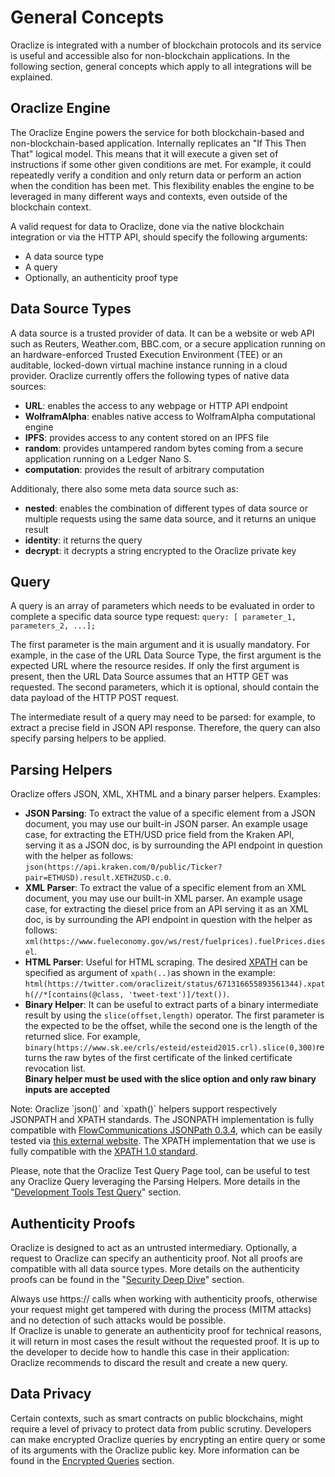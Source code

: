 # General Concepts

Oraclize is integrated with a number of blockchain protocols and its service is useful and accessible also for non-blockchain applications. In the following section, general concepts which apply to all integrations will be explained.


## Oraclize Engine
The Oraclize Engine powers the service for both blockchain-based and non-blockchain-based application. Internally replicates an "If This Then That" logical model. This means that it will execute a given set of instructions if some other given conditions are met. For example, it could repeatedly verify a condition and only return data or perform an action when the condition has been met. This flexibility enables the engine to be leveraged in many different ways and contexts, even outside of the blockchain context.

A valid request for data to Oraclize, done via the native blockchain integration or via the HTTP API, should specify the following arguments:

* A data source type
* A query
* Optionally, an authenticity proof type


## Data Source Types

A data source is a trusted provider of data. It can be a website or web API such as Reuters, Weather.com, BBC.com, or a secure application running on an hardware-enforced Trusted Execution Environment (TEE) or an auditable, locked-down virtual machine instance running in a cloud provider. Oraclize currently offers the following types of native data sources:

* **URL**: enables the access to any webpage or HTTP API endpoint
* **WolframAlpha**: enables native access to WolframAlpha computational engine
* **IPFS**: provides access to any content stored on an IPFS file
* **random**: provides untampered random bytes coming from a secure application running on a Ledger Nano S.
* **computation**: provides the result of arbitrary computation

Additionaly, there also some meta data source such as:

* **nested**: enables the combination of different types of data source or multiple requests using the same data source, and it returns an unique result
* **identity**: it returns the query
* **decrypt**: it decrypts a string encrypted to the Oraclize private key


## Query
A query is an array of parameters which needs to be evaluated in order to complete a specific data source type request: `query: [ parameter_1, parameters_2, ...];`

The first parameter is the main argument and it is usually mandatory. For example, in the case of the URL Data Source Type, the first argument is the expected URL where the resource resides. If only the first argument is present, then the URL Data Source assumes that an HTTP GET was requested. The second parameters, which it is optional, should contain the data payload of the HTTP POST request.

The intermediate result of a query may need to be parsed: for example, to extract a precise field in JSON API response. Therefore, the query can also specify parsing helpers to be applied.  

## Parsing Helpers
Oraclize offers JSON, XML, XHTML and a binary parser helpers. Examples:

* **JSON Parsing**: To extract the value of a specific element from a JSON document, you may use our built-in JSON parser. An example usage case, for extracting the ETH/USD price field from the Kraken API, serving it as a JSON doc, is by surrounding the API endpoint in question with the helper as follows: `json(https://api.kraken.com/0/public/Ticker?pair=ETHUSD).result.XETHZUSD.c.0`.
* **XML Parser**: To extract the value of a specific element from an XML document, you may use our built-in XML parser. An example usage case, for extracting the diesel price from an API serving it as an XML doc, is by surrounding the API endpoint in question with the helper as follows: `xml(https://www.fueleconomy.gov/ws/rest/fuelprices).fuelPrices.diesel`.
* **HTML Parser**: Useful for HTML scraping. The desired <a href="https://en.wikipedia.org/wiki/XPath" target="_blank">XPATH</a> can be specified as argument of `xpath(..)`as shown in the example: `html(https://twitter.com/oraclizeit/status/671316655893561344).xpath(//*[contains(@class, 'tweet-text')]/text())`.
* **Binary Helper**: It can be useful to extract parts of a binary intermediate result by using the `slice(offset,length)` operator.
The first parameter is the expected to be the offset, while the second one is the length of the returned slice.
For example, `binary(https://www.sk.ee/crls/esteid/esteid2015.crl).slice(0,300)`returns the raw bytes of the first certificate of the linked certificate revocation list.  
**Binary helper must be used with the slice option and only raw binary inputs are accepted**

<aside class="notice">
Note:
Oraclize `json()` and `xpath()` helpers support respectively JSONPATH and XPATH standards. The JSONPATH implementation is fully compatible with <a href="https://github.com/FlowCommunications/JSONPath#expression-syntax" target="_blank">FlowCommunications JSONPath 0.3.4</a>, which can be easily tested via <a href="https://jsonpath.curiousconcept.com/" target="_blank">this external website</a>. The XPATH implementation that we use is fully compatible with the <a href="https://www.w3.org/TR/xpath/" target="_blank">XPATH 1.0 standard</a>.
</aside>

Please, note that the Oraclize Test Query Page tool, can be useful to test any Oraclize Query
leveraging the Parsing Helpers. More details in the "[Development Tools Test Query](#development-tools-test-query)" section.

## Authenticity Proofs
Oraclize is designed to act as an untrusted intermediary. Optionally, a request to Oraclize can specify an authenticity proof. Not all proofs are compatible with all data source types. More details on the authenticity proofs can be found in the "[Security Deep Dive](#security-deep-dive)" section.

<aside class="notice">
Always use https:// calls when working with authenticity proofs, otherwise your request might get tampered with during the process (MITM attacks) and no detection of such attacks would be possible.
</aside>

<aside class="notice">
If Oraclize is unable to generate an authenticity proof for technical reasons, it will return in most cases the result without the requested proof. It is up to the developer to decide how to handle this case in their application: Oraclize recommends to discard the result and create a new query.
</aside>

## Data Privacy
Certain contexts, such as smart contracts on public blockchains, might require a level of privacy to protect data from public scrutiny. Developers can make encrypted Oraclize queries by encrypting an entire query or some of its arguments with the Oraclize public key.
More information can be found in the [Encrypted Queries](#ethereum-advanced-topics-encrypted-queries) section.
